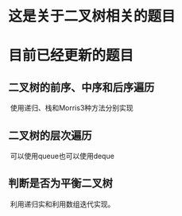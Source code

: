 # 这是关于二叉树相关的题目
# 目前已经更新的题目

## 二叉树的前序、中序和后序遍历

​	使用递归、栈和Morris3种方法分别实现

## 二叉树的层次遍历

​	可以使用queue也可以使用deque

## 判断是否为平衡二叉树

​	利用递归实和利用数组迭代实现。